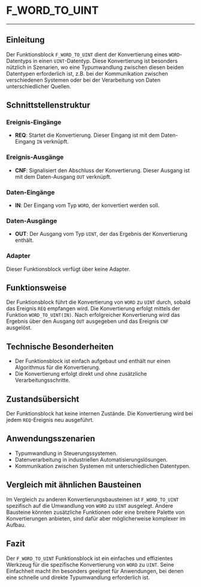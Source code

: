 # F_WORD_TO_UINT

* * * * * * * * * *
## Einleitung
Der Funktionsblock `F_WORD_TO_UINT` dient der Konvertierung eines `WORD`-Datentyps in einen `UINT`-Datentyp. Diese Konvertierung ist besonders nützlich in Szenarien, wo eine Typumwandlung zwischen diesen beiden Datentypen erforderlich ist, z.B. bei der Kommunikation zwischen verschiedenen Systemen oder bei der Verarbeitung von Daten unterschiedlicher Quellen.

## Schnittstellenstruktur
### **Ereignis-Eingänge**
- **REQ**: Startet die Konvertierung. Dieser Eingang ist mit dem Daten-Eingang `IN` verknüpft.

### **Ereignis-Ausgänge**
- **CNF**: Signalisiert den Abschluss der Konvertierung. Dieser Ausgang ist mit dem Daten-Ausgang `OUT` verknüpft.

### **Daten-Eingänge**
- **IN**: Der Eingang vom Typ `WORD`, der konvertiert werden soll.

### **Daten-Ausgänge**
- **OUT**: Der Ausgang vom Typ `UINT`, der das Ergebnis der Konvertierung enthält.

### **Adapter**
Dieser Funktionsblock verfügt über keine Adapter.

## Funktionsweise
Der Funktionsblock führt die Konvertierung von `WORD` zu `UINT` durch, sobald das Ereignis `REQ` empfangen wird. Die Konvertierung erfolgt mittels der Funktion `WORD_TO_UINT(IN)`. Nach erfolgreicher Konvertierung wird das Ergebnis über den Ausgang `OUT` ausgegeben und das Ereignis `CNF` ausgelöst.

## Technische Besonderheiten
- Der Funktionsblock ist einfach aufgebaut und enthält nur einen Algorithmus für die Konvertierung.
- Die Konvertierung erfolgt direkt und ohne zusätzliche Verarbeitungsschritte.

## Zustandsübersicht
Der Funktionsblock hat keine internen Zustände. Die Konvertierung wird bei jedem `REQ`-Ereignis neu ausgeführt.

## Anwendungsszenarien
- Typumwandlung in Steuerungssystemen.
- Datenverarbeitung in industriellen Automatisierungslösungen.
- Kommunikation zwischen Systemen mit unterschiedlichen Datentypen.

## Vergleich mit ähnlichen Bausteinen
Im Vergleich zu anderen Konvertierungsbausteinen ist `F_WORD_TO_UINT` spezifisch auf die Umwandlung von `WORD` zu `UINT` ausgelegt. Andere Bausteine könnten zusätzliche Funktionen oder eine breitere Palette von Konvertierungen anbieten, sind dafür aber möglicherweise komplexer im Aufbau.

## Fazit
Der `F_WORD_TO_UINT` Funktionsblock ist ein einfaches und effizientes Werkzeug für die spezifische Konvertierung von `WORD` zu `UINT`. Seine Einfachheit macht ihn besonders geeignet für Anwendungen, bei denen eine schnelle und direkte Typumwandlung erforderlich ist.